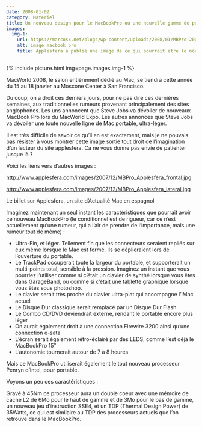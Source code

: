 ```yaml
---
date: 2008-01-02
category: Matériel
title: Un nouveau design pour le MacBookPro ou une nouvelle gamme de portables ?
images:
  img-1:
    url: https://marcosx.net/blogs/wp-content/uploads/2008/01/MBPro-2008-Applesfera.jpg
    alt: image macbook pro 
    title: Applesfera a publié une image de ce qui pourrait etre le nouveau design des MacBook Pro
---
```


{% include picture.html img=page.images.img-1 %}

MacWorld 2008, le salon entièrement dédié au Mac, se tiendra cette année du 15 au 18 janvier au Moscone Center à San Francisco.

Du coup, on a droit ces derniers jours, pour ne pas dire ces dernières semaines, aux traditionnelles rumeurs provenant principalement des sites anglophones. Les uns annoncent que Steve Jobs va dévoiler de nouveaux MacBook Pro lors du MacWorld Expo. Les autres annonces que Steve Jobs va dévoiler une toute nouvelle ligne de Mac portable, ultra-léger.

Il est très difficile de savoir ce qu’il en est exactement, mais je ne pouvais pas résister à vous montrer cette image sortie tout droit de l’imagination d’un lecteur du site applesfera. Ca ne vous donne pas envie de patienter jusque là ?

Voici les liens vers d’autres images : 

http://www.applesfera.com/images/2007/12/MBPro_Applesfera_frontal.jpg

http://www.applesfera.com/images/2007/12/MBPro_Applesfera_lateral.jpg

Le billet sur Applesfera, un site d’Actualité Mac en espagnol

Imaginez maintenant un seul instant les caractéristiques que pourrait avoir ce nouveau MacBookPro (le conditionnel est de rigueur, car ce n’est actuellement qu’une rumeur, qui a l’air de prendre de l’importance, mais une rumeur tout de même) :

* Ultra-Fin, et léger. Tellement fin que les connecteurs seraient repliés sur eux même lorsque le Mac est fermé. Ils se déplieraient lors de l’ouverture du portable.
* Le TrackPad occuperait toute la largeur du portable, et supporterait un multi-points total, sensible à la pression. Imaginez un instant que vous pourriez l’utiliser comme si c’était un clavier de synthé lorsque vous êtes dans GarageBand, ou comme si c’était une tablette graphique lorsque vous êtes sous photoshop.
* Le clavier serait très proche du clavier ultra-plat qui accompagne l’iMac actuel
* Le Disque Dur classique serait remplacé par un Disque Dur Flash
* Le Combo CD/DVD deviendrait externe, rendant le portable encore plus léger
* On aurait également droit à une connection Firewire 3200 ainsi qu’une connection e-sata
* L’écran serait également rétro-éclairé par des LEDS, comme l’est déjà le MacBookPro 15″
* L’autonomie tournerait autour de 7 à 8 heures

Mais ce MacBookPro utiliserait également le tout nouveau processeur Penryn d’Intel, pour portable.

Voyons un peu ces caractéristiques :

Gravé à 45Nm ce processeur aura un double coeur avec une mémoire de cache L2 de 6Mo pour le haut de gamme et de 3Mo pour le bas de gamme, un nouveau jeu d’instruction SSE4, et un TDP (Thermal Design Power) de 35Watts, ce qui est similaire au TDP des processeurs actuels que l’on retrouve dans le MacBookPro.
